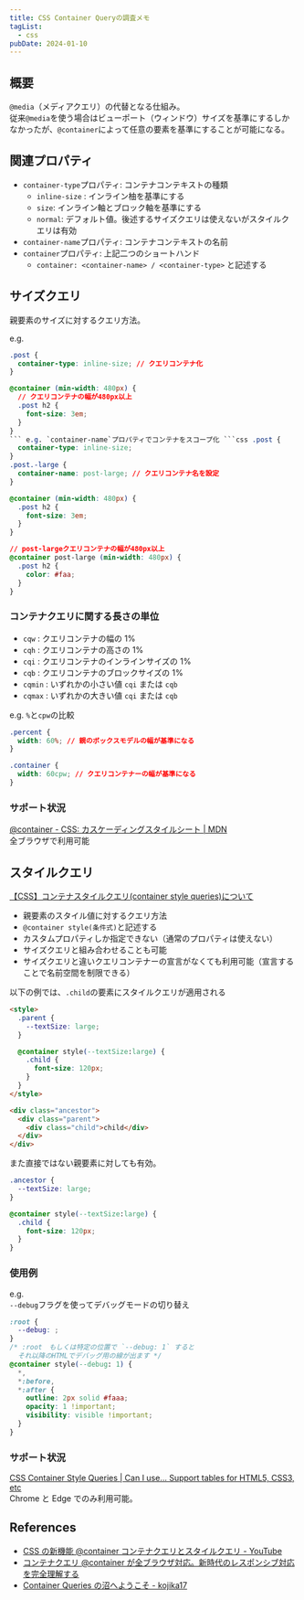 ```yaml
---
title: CSS Container Queryの調査メモ
tagList:
  - css
pubDate: 2024-01-10
---
```


## 概要

`@media`（メディアクエリ）の代替となる仕組み。  
従来`@media`を使う場合はビューポート（ウィンドウ）サイズを基準にするしかなかったが、`@container`によって任意の要素を基準にすることが可能になる。

## 関連プロパティ

- `container-type`プロパティ: コンテナコンテキストの種類
  - `inline-size` : インライン柚を基準にする
  - `size`: インライン軸とブロック軸を基準にする
  - `normal`: デフォルト値。後述するサイズクエリは使えないがスタイルクエリは有効
- `container-name`プロパティ: コンテナコンテキストの名前
- `container`プロパティ: 上記二つのショートハンド
  - `container: <container-name> / <container-type>` と記述する

## サイズクエリ

親要素のサイズに対するクエリ方法。

e.g.

````css
.post {
  container-type: inline-size; // クエリコンテナ化
}

@container (min-width: 480px) {
  // クエリコンテナの幅が480px以上
  .post h2 {
    font-size: 3em;
  }
}
``` e.g. `container-name`プロパティでコンテナをスコープ化 ```css .post {
  container-type: inline-size;
}
.post.-large {
  container-name: post-large; // クエリコンテナ名を設定
}

@container (min-width: 480px) {
  .post h2 {
    font-size: 3em;
  }
}

// post-largeクエリコンテナの幅が480px以上
@container post-large (min-width: 480px) {
  .post h2 {
    color: #faa;
  }
}
````

### コンテナクエリに関する長さの単位

- `cqw` : クエリコンテナの幅の 1%
- `cqh` : クエリコンテナの高さの 1%
- `cqi` : クエリコンテナのインラインサイズの 1%
- `cqb` : クエリコンテナのブロックサイズの 1%
- `cqmin` : いずれかの小さい値 `cqi` または `cqb`
- `cqmax` : いずれかの大きい値 `cqi` または `cqb`

e.g. `%`と`cpw`の比較

```css
.percent {
  width: 60%; // 親のボックスモデルの幅が基準になる
}

.container {
  width: 60cpw; // クエリコンテナーの幅が基準になる
}
```

### サポート状況

[@container - CSS: カスケーディングスタイルシート | MDN](https://developer.mozilla.org/ja/docs/Web/CSS/@container)  
全ブラウザで利用可能

## スタイルクエリ

[【CSS】コンテナスタイルクエリ(container style queries)について](https://yuito-blog.com/container-style-queries/)

- 親要素のスタイル値に対するクエリ方法
- `@container style(条件式)`と記述する
- カスタムプロパティしか指定できない（通常のプロパティは使えない）
- サイズクエリと組み合わせることも可能
- サイズクエリと違いクエリコンテナーの宣言がなくても利用可能（宣言することで名前空間を制限できる）

以下の例では、`.child`の要素にスタイルクエリが適用される

```html
<style>
  .parent {
    --textSize: large;
  }

  @container style(--textSize:large) {
    .child {
      font-size: 120px;
    }
  }
</style>

<div class="ancestor">
  <div class="parent">
    <div class="child">child</div>
  </div>
</div>
```

また直接ではない親要素に対しても有効。

```css
.ancestor {
  --textSize: large;
}

@container style(--textSize:large) {
  .child {
    font-size: 120px;
  }
}
```

### 使用例

e.g.  
`--debug`フラグを使ってデバッグモードの切り替え

```css
:root {
  --debug: ;
}
/* :root　もしくは特定の位置で `--debug: 1` すると  
  それ以降のHTMLでデバッグ用の線が出ます */
@container style(--debug: 1) {
  *,
  *:before,
  *:after {
    outline: 2px solid #faaa;
    opacity: 1 !important;
    visibility: visible !important;
  }
}
```

### サポート状況

[CSS Container Style Queries | Can I use... Support tables for HTML5, CSS3, etc](https://caniuse.com/css-container-queries-style)  
Chrome と Edge でのみ利用可能。

## References

- [CSS の新機能 @container コンテナクエリとスタイルクエリ - YouTube](https://www.youtube.com/watch?v=tgAZkJK_Sq8)
- [コンテナクエリ @container が全ブラウザ対応。新時代のレスポンシブ対応を完全理解する](https://zenn.dev/tonkotsuboy_com/articles/css-container-query)
- [Container Queries の沼へようこそ - kojika17](https://kojika17.com/2023/03/css-container-queries-swamp.html)
